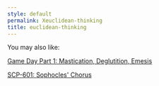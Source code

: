 ```yaml
---
style: default
permalink: Xeuclidean-thinking
title: euclidean-thinking
---
```

You may also like:

[Game Day Part 1: Mastication, Deglutition, Emesis](http://scp-wiki.net/game-day-1-dr-mause)

[SCP-601: Sophocles' Chorus](http://scp-wiki.net/scp-601)
